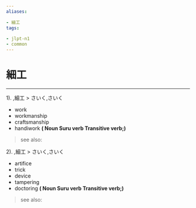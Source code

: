 ```yaml
---
aliases:
    
- 細工
tags:
    
- jlpt-n1
- common
---
```


# 細工
---
1).
,細工 > さいく,さいく

- work
- workmanship
- craftsmanship
- handiwork
**( Noun Suru verb Transitive verb;)**
> see also: 
            
2).
,細工 > さいく,さいく

- artifice
- trick
- device
- tampering
- doctoring
**( Noun Suru verb Transitive verb;)**
> see also: 
            